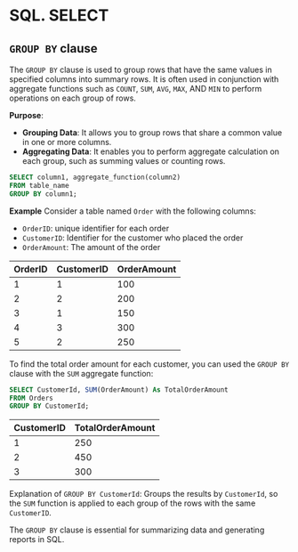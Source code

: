 # SQL. SELECT

## `GROUP BY` clause
The `GROUP BY` clause is used to group rows that have the same values in specified columns into summary rows. It is often used in conjunction with aggregate functions such as `COUNT`, `SUM`, `AVG`, `MAX`, AND `MIN` to perform operations on each group of rows.

**Purpose**:
* **Grouping Data**: It allows you to group rows that share a common value in one or more columns.
* **Aggregating Data**: It enables you to perform aggregate calculation on each group, such as summing values or counting rows.

```sql
SELECT column1, aggregate_function(column2)
FROM table_name
GROUP BY column1;
```

**Example**
Consider a table named `Order` with the following columns:
* `OrderID`: unique identifier for each order
* `CustomerID`: Identifier for the customer who placed the order
* `OrderAmount`: The amount of the order

|OrderID|CustomerID|OrderAmount|
|---|---|---|
|1|1|100|
|2|2|200|
|3|1|150|
|4|3|300|
|5|2|250|

To find the total order amount for each customer, you can used the `GROUP BY` clause with the `SUM` aggregate function:
```sql
SELECT CustomerId, SUM(OrderAmount) As TotalOrderAmount
FROM Orders
GROUP BY CustomerId;
```

|CustomerID|TotalOrderAmount|
|---|---|
|1|250|
|2|450|
|3|300|

Explanation of `GROUP BY CustomerId`: Groups the results by `CustomerId`, so the `SUM` function is applied to each group of the rows with the same `CustomerID`.

The `GROUP BY` clause is essential for summarizing data and generating reports in SQL.